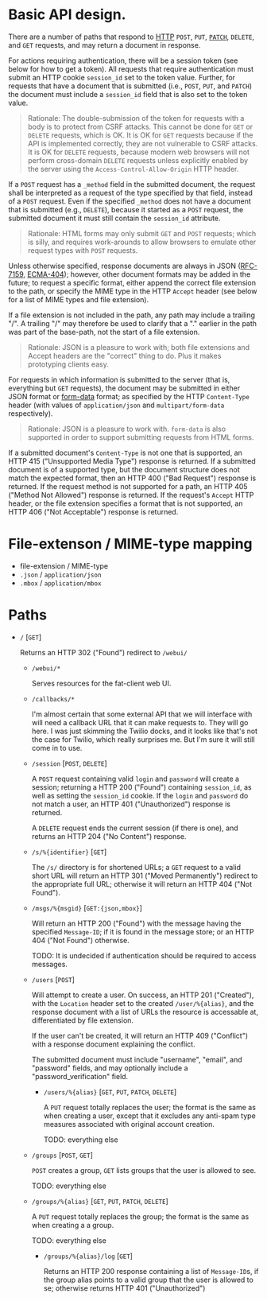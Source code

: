 # Basic API design.

There are a number of paths that respond to [HTTP][RFC-2616] `POST`,
`PUT`, [`PATCH`][RFC-5789], `DELETE`, and `GET` requests, and may
return a document in response.

For actions requiring authentication, there will be a session token
(see below for how to get a token).  All requests that require
authentication must submit an HTTP cookie `session_id` set to the
token value.  Further, for requests that have a document that is
submitted (i.e., `POST`, `PUT`, and `PATCH`) the document must include
a `session_id` field that is also set to the token value.

> Rationale: The double-submission of the token for requests with a
> body is to protect from CSRF attacks.  This cannot be done for `GET`
> or `DELETE` requests, which is OK.  It is OK for `GET` requests
> because if the API is implemented correctly, they are not vulnerable
> to CSRF attacks.  It is OK for `DELETE` requests, because modern web
> browsers will not perform cross-domain `DELETE` requests unless
> explicitly enabled by the server using the
> `Access-Control-Allow-Origin` HTTP header.

If a `POST` request has a `_method` field in the submitted document,
the request shall be interpreted as a request of the type specified by
that field, instead of a `POST` request.  Even if the specified
`_method` does not have a document that is submitted (e.g., `DELETE`),
because it started as a `POST` request, the submitted document it must
still contain the `session_id` attribute.

> Rationale: HTML forms may only submit `GET` and `POST` requests;
> which is silly, and requires work-arounds to allow browsers to
> emulate other request types with `POST` requests.

Unless otherwise specified, response documents are always in JSON
([RFC-7159][], [ECMA-404][]); however, other document formats may be
added in the future; to request a specific format, either append the
correct file extension to the path, or specify the MIME type in the
HTTP `Accept` header (see below for a list of MIME types and file
extension).

If a file extension is not included in the path, any path may include
a trailing "/".  A trailing "/" may therefore be used to clarify that
a "." earlier in the path was part of the base-path, not the start of
a file extension.

> Rationale: JSON is a pleasure to work with; both file extensions and
> Accept headers are the "correct" thing to do.  Plus it makes
> prototyping clients easy.

For requests in which information is submitted to the server (that is,
everything but `GET` requests), the document may be submitted in
either JSON format or [form-data][RFC-2388] format; as specified by
the HTTP `Content-Type` header (with values of `application/json` and
`multipart/form-data` respectively).

> Rationale: JSON is a pleasure to work with. `form-data` is also
> supported in order to support submitting requests from HTML forms.

If a submitted document's `Content-Type` is not one that is supported,
an HTTP 415 ("Unsupported Media Type") response is returned.  If a
submitted document is of a supported type, but the document structure
does not match the expected format, then an HTTP 400 ("Bad Request")
response is returned.  If the request method is not supported for a
path, an HTTP 405 ("Method Not Allowed") response is returned.  If the
request's `Accept` HTTP header, or the file extension specifies a
format that is not supported, an HTTP 406 ("Not Acceptable") response
is returned.

[RFC-2388]: https://tools.ietf.org/html/rfc2388
	"Returning Values from Forms: multipart/form-data"
[RFC-2616]: https://tools.ietf.org/html/rfc2616
	"RFC 2616: Hypertext Transfer Protocol -- HTTP/1.1"
[RFC-5789]: https://tools.ietf.org/html/rfc5789
	"RFC 5789: PATCH Method for HTTP"
[RFC-7159]: https://tools.ietf.org/html/rfc7159
	"RFC 7159: The JavaScript Object Notation (JSON) Data Interchange Format"
[ECMA-404]: http://www.ecma-international.org/publications/files/ECMA-ST/ECMA-404.pdf
	"ECMA-404: The JSON Data Interchange Format"

# File-extenson / MIME-type mapping

 * file-extension / MIME-type
 * `.json` / `application/json`
 * `.mbox` / `application/mbox`

# Paths

* `/` [`GET`]

	Returns an HTTP 302 ("Found") redirect to `/webui/`

	* `/webui/*`

		Serves resources for the fat-client web UI.

	* `/callbacks/*`

		I'm almost certain that some external API that we will
		interface with will need a callback URL that it can make
		requests to.  They will go here.  I was just skimming the
		Twilio docks, and it looks like that's not the case for
		Twilio, which really surprises me.  But I'm sure it will still
		come in to use.

	* `/session` [`POST`, `DELETE`]

		A `POST` request containing valid `login` and `password` will
		create a session; returning a HTTP 200 ("Found") containing
		`session_id`, as well as setting the `session_id` cookie.  If
		the `login` and `password` do not match a user, an HTTP 401
		("Unauthorized") response is returned.

		A `DELETE` request ends the current session (if there is one),
		and returns an HTTP 204 ("No Content") response.

	* `/s/%{identifier}` [`GET`]

		The `/s/` directory is for shortened URLs; a `GET` request to
		a valid short URL will return an HTTP 301 ("Moved
		Permanently") redirect to the appropriate full URL; otherwise
		it will return an HTTP 404 ("Not Found").

	* `/msgs/%{msgid}` [`GET:{json,mbox}`]

		Will return an HTTP 200 ("Found") with the message having the
		specified `Message-ID`; if it is found in the message store;
		or an HTTP 404 ("Not Found") otherwise.

		TODO: It is undecided if authentication should be required to
		access messages.

	* `/users` [`POST`]

		Will attempt to create a user. On success, an HTTP 201
		("Created"), with the `Location` header set to the created
		`/user/%{alias}`, and the response document with a list of
		URLs the resource is accessable at, differentiated by file
		extension.

		If the user can't be created, it will return an HTTP 409
		("Conflict") with a response document explaining the conflict.

		The submitted document must include "username", "email", and
		"password" fields, and may optionally include a
		"password_verification" field.

		* `/users/%{alias}` [`GET`, `PUT`, `PATCH`, `DELETE`]

			A `PUT` request totally replaces the user; the format is
			the same as when creating a user, except that it excludes
			any anti-spam type measures associated with original
			account creation.

			TODO: everything else

	* `/groups` [`POST`, `GET`]

		`POST` creates a group, `GET` lists groups that the user is
		allowed to see.

		TODO: everything else

	* `/groups/%{alias}` [`GET`, `PUT`, `PATCH`, `DELETE`]

		A `PUT` request totally replaces the group; the format is the
		same as when creating a a group.

		TODO: everything else

		* `/groups/%{alias}/log` [`GET`]

			Returns an HTTP 200 response containing a list of
			`Message-ID`s, if the group alias points to a valid group
			that the user is allowed to se; otherwise returns HTTP 401
			("Unauthorized")
